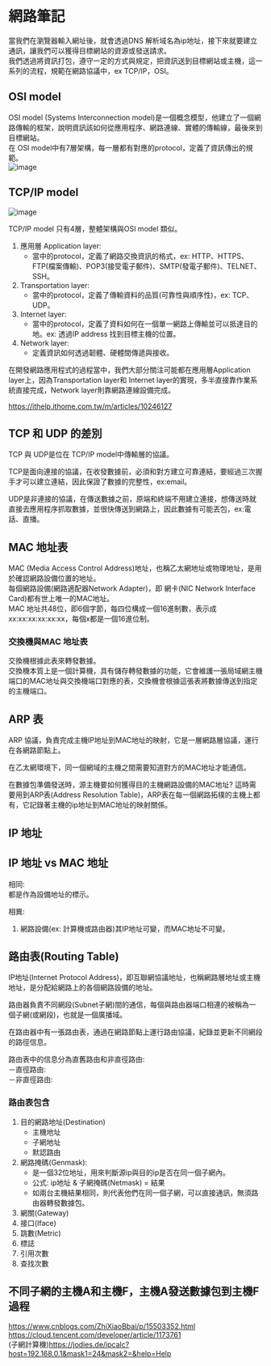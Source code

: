 # 網路筆記

當我們在瀏覽器輸入網址後，就會透過DNS 解析域名為ip地址，接下來就要建立通訊，讓我們可以獲得目標網站的資源或發送請求。   
我們透過將資訊打包，遵守一定的方式與規定，把資訊送到目標網站或主機，這一系列的流程，規範在網路協議中，ex TCP/IP，OSI。  

 

## OSI model

OSI model (Systems Interconnection model)是一個概念模型，他建立了一個網路傳輸的框架，說明資訊該如何從應用程序、網路連線、實體的傳輸線，最後來到目標網站。    
在 OSI model中有7層架構，每一層都有對應的protocol，定義了資訊傳出的規範。    
![image](https://user-images.githubusercontent.com/79159894/218336046-40915467-4ffc-4250-85d3-9f18a8c6e1d8.png)

## TCP/IP model
![image](https://user-images.githubusercontent.com/79159894/218338570-95611fbb-02f6-4f64-9e67-499f1bd5d9f3.png)

TCP/IP model 只有4層，整體架構與OSI model 類似。    
1. 應用層 Application layer:
   - 當中的protocol，定義了網路交換資訊的格式，ex: HTTP、HTTPS、FTP(檔案傳輸)、POP3(接受電子郵件)、SMTP(發電子郵件)、TELNET、SSH。
2. Transportation layer:
   - 當中的protocol，定義了傳輸資料的品質(可靠性與順序性)，ex: TCP、UDP。
3. Internet layer:
   - 當中的protocol，定義了資料如何在一個單一網路上傳輸並可以抵達目的地。ex: 透過IP address 找到目標主機的位置。
4. Network layer:
   - 定義資訊如何透過韌體、硬體間傳遞與接收。

在開發網路應用程式的過程當中，我們大部分關注可能都在應用層Application layer上，因為Transportation layer和 Internet layer的實現，多半直接靠作業系統直接完成，Network layer則靠網路連線設備完成。    



https://ithelp.ithome.com.tw/m/articles/10246127

## TCP 和 UDP 的差別
TCP 與 UDP是位在 TCP/IP model中傳輸層的協議。   

TCP是面向連接的協議，在收發數據前，必須和對方建立可靠連結，要經過三次握手才可以建立連結，因此保證了數據的完整性，ex:email。   

UDP是非連接的協議，在傳送數據之前，原端和終端不用建立連接，想傳送時就直接去應用程序抓取數據，並很快傳送到網路上，因此數據有可能丟包，ex:電話、直播。


## MAC 地址表

MAC (Media Access Control Address)地址，也稱乙太網地址或物理地址，是用於確認網路設備位置的地址。   
每個網路設備(網路適配器Network Adapter)，即 網卡(NIC Network Interface Card)都有世上唯一的MAC地址。   
MAC 地址共48位，即6個字節，每四位構成一個16進制數，表示成xx:xx:xx:xx:xx:xx，每個x都是一個16進位制。
### 交換機與MAC 地址表
交換機根據此表來轉發數據。   
交換機本質上是一個計算機，具有儲存轉發數據的功能，它會維護一張局域網主機端口的MAC地址與交換機端口對應的表，交換機會根據這張表將數據傳送到指定的主機端口。   
## ARP 表
ARP 協議，負責完成主機IP地址到MAC地址的映射，它是一層網路層協議，運行在各網路節點上。   

在乙太網環境下，同一個網域的主機之間需要知道對方的MAC地址才能通信。   

在數據包準備發送時，源主機要如何獲得目的主機網路設備的MAC地址?
這時需要用到ARP表(Address Resolution Table)，ARP表在每一個網路拓樸的主機上都有，它記錄著主機的ip地址到MAC地址的映射關係。
## IP 地址
## IP 地址 vs MAC 地址
相同:   
都是作為設備地址的標示。   

相異:   
1. 網路設備(ex: 計算機或路由器)其IP地址可變，而MAC地址不可變。   
## 路由表(Routing Table)
IP地址(Internet Protocol Address)，即互聯網協議地址，也稱網路層地址或主機地址，是分配給網路上的各個網路設備的地址。   



路由器負責不同網段(Subnet子網)間的通信，每個與路由器端口相連的被稱為一個子網(或網段)，也就是一個廣播域。   

在路由器中有一張路由表，通過在網路節點上運行路由協議，紀錄並更新不同網段的路徑信息。   


路由表中的信息分為直舊路由和非直徑路由:   
 －直徑路由:   
 －非直徑路由:　　 

### 路由表包含　　 
1. 目的網路地址(Destination)
   - 主機地址
   - 子網地址
   - 默認路由
2. 網路掩碼(Genmask):
   - 是一個32位地址，用來判斷源ip與目的ip是否在同一個子網內。
   - 公式: ip地址 & 子網掩碼(Netmask) = 結果
   - 如兩台主機結果相同，則代表他們在同一個子網，可以直接通訊，無須路由器轉發數據包。
3. 網關(Gateway)
4. 接口(Iface)
5. 跳數(Metric)
6. 標誌
7. 引用次數
8. 查找次數

## 不同子網的主機A和主機F，主機A發送數據包到主機F過程


https://www.cnblogs.com/ZhiXiaoBbai/p/15503352.html   
https://cloud.tencent.com/developer/article/1173761   
(子網計算機)https://jodies.de/ipcalc?host=192.168.0.1&mask1=24&mask2=&help=Help


